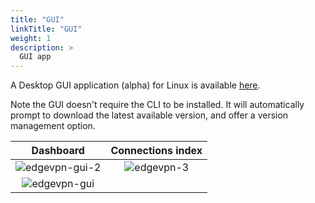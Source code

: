 ```yaml
---
title: "GUI"
linkTitle: "GUI"
weight: 1
description: >
  GUI app
---
```


A Desktop GUI application (alpha) for Linux is available [here](https://github.com/mudler/edgevpn-gui).

Note the GUI doesn't require the CLI to be installed. It will automatically prompt to download the latest available version, and offer a version management option.

Dashboard            |  Connections index
:-------------------------:|:-------------------------:
![edgevpn-gui-2](https://user-images.githubusercontent.com/2420543/147854909-a223a7c1-5caa-4e90-b0ac-0ae04dc0949d.png) | ![edgevpn-3](https://user-images.githubusercontent.com/2420543/147854904-09d96991-8752-421a-a301-8f0bdd9d5542.png)
![edgevpn-gui](https://user-images.githubusercontent.com/2420543/147854907-1e4a4715-3181-4dc2-8bc0-d052b3bf46d3.png) | 
